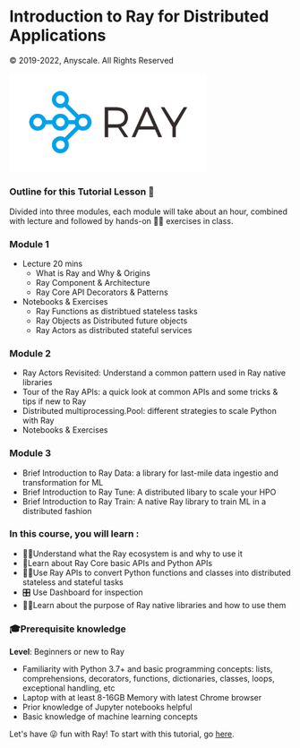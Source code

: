 # Introduction to Ray for Distributed Applications 

© 2019-2022, Anyscale. All Rights Reserved

<img src ="images/ray-logo.png" width="70%" height="35%">

### Outline for this Tutorial Lesson 📖

Divided into three modules, each module will take about an hour, combined with lecture and followed by 
hands-on 👩‍💻 exercises in class.

### Module 1 
 * Lecture 20 mins
   * What is Ray and Why & Origins
   * Ray Component & Architecture
   * Ray Core API Decorators & Patterns
 * Notebooks & Exercises 
    * Ray Functions as distribtued stateless tasks
    * Ray Objects as Distributed future objects 
    * Ray Actors as distributed stateful services
   
### Module 2
   * Ray Actors Revisited: Understand a common pattern used in Ray native libraries 
   * Tour of the Ray APIs: a quick look at common APIs and some tricks & tips if new to Ray
   * Distributed multiprocessing.Pool: different strategies to scale Python with Ray
   * Notebooks & Exercises 

### Module 3
   * Brief Introduction to Ray Data: a library for last-mile data ingestio and transformation for ML
   * Brief Introduction to Ray Tune: A distributed libary to scale your HPO
   * Brief Introduction to Ray Train: A native Ray library to train ML in a distributed fashion

### In this course, you will learn :
  * 👩‍💻Understand what the Ray ecosystem is and why to use it
  * 📖Learn about Ray Core basic APIs and Python APIs
  * 🧑‍💻Use Ray APIs to convert Python functions and classes into distributed stateless and stateful tasks
  * 🎛 Use Dashboard for inspection
  * 🧑‍💻Learn about the purpose of Ray native libraries and how to use them

### 🎓Prerequisite knowledge ###
**Level**: Beginners or new to Ray

 * Familiarity with Python 3.7+ and basic programming concepts: lists, comprehensions, decorators, functions, dictionaries, classes, loops, exceptional handling, etc
 * Laptop with at least 8-16GB Memory with latest Chrome browser
 * Prior knowledge of Jupyter notebooks helpful
 * Basic knowledge of machine learning concepts
 
Let's have 😜 fun with Ray! To start with this tutorial, go [here](ex_00_tutorial_overview.ipynb).




